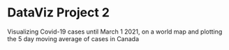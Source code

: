 # DataViz Project 2
 Visualizing Covid-19 cases until March 1 2021, on a world map and plotting the 5 day moving average of cases in Canada
